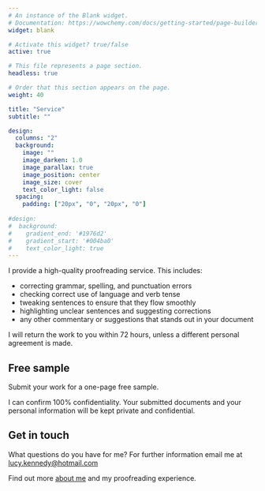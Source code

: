 ```yaml
---
# An instance of the Blank widget.
# Documentation: https://wowchemy.com/docs/getting-started/page-builder/
widget: blank

# Activate this widget? true/false
active: true

# This file represents a page section.
headless: true

# Order that this section appears on the page.
weight: 40

title: "Service"
subtitle: ""

design:
  columns: "2"
  background:
    image: ""
    image_darken: 1.0
    image_parallax: true
    image_position: center
    image_size: cover
    text_color_light: false
  spacing:
    padding: ["20px", "0", "20px", "0"]
 
#design:
#  background:
#    gradient_end: '#1976d2'
#    gradient_start: '#004ba0'
#    text_color_light: true
---
```


I provide a high-quality proofreading service. This includes:

- correcting grammar, spelling, and punctuation errors
- checking correct use of language and verb tense
- tweaking sentences to ensure that they flow smoothly
- highlighting unclear sentences and suggesting corrections
- any other commentary or suggestions that stands out in your document

I will return the work to you within 72 hours, unless a different personal agreement is made.

## Free sample 

Submit your work for a one-page free sample. 

I can confirm 100% confidentiality. Your submitted documents and your personal information will be kept private and confidential.

## Get in touch

What questions do you have for me? For further information email me at lucy.kennedy@hotmail.com

Find out more [about me](/#about) and my proofreading experience.

